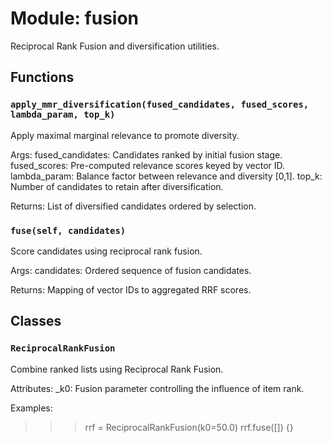 # Module: fusion

Reciprocal Rank Fusion and diversification utilities.

## Functions

### `apply_mmr_diversification(fused_candidates, fused_scores, lambda_param, top_k)`

Apply maximal marginal relevance to promote diversity.

Args:
fused_candidates: Candidates ranked by initial fusion stage.
fused_scores: Pre-computed relevance scores keyed by vector ID.
lambda_param: Balance factor between relevance and diversity [0,1].
top_k: Number of candidates to retain after diversification.

Returns:
List of diversified candidates ordered by selection.

### `fuse(self, candidates)`

Score candidates using reciprocal rank fusion.

Args:
candidates: Ordered sequence of fusion candidates.

Returns:
Mapping of vector IDs to aggregated RRF scores.

## Classes

### `ReciprocalRankFusion`

Combine ranked lists using Reciprocal Rank Fusion.

Attributes:
_k0: Fusion parameter controlling the influence of item rank.

Examples:
>>> rrf = ReciprocalRankFusion(k0=50.0)
>>> rrf.fuse([])
{}
